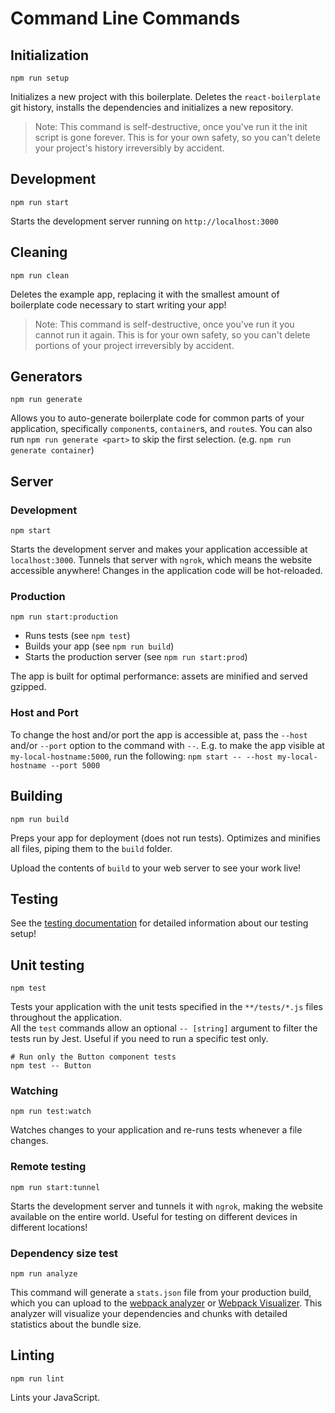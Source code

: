 # Command Line Commands

## Initialization

```Shell
npm run setup
```

Initializes a new project with this boilerplate. Deletes the `react-boilerplate`
git history, installs the dependencies and initializes a new repository.

> Note: This command is self-destructive, once you've run it the init script is
gone forever. This is for your own safety, so you can't delete your project's
history irreversibly by accident.

## Development

```Shell
npm run start
```

Starts the development server running on `http://localhost:3000`

## Cleaning

```Shell
npm run clean
```

Deletes the example app, replacing it with the smallest amount of boilerplate
code necessary to start writing your app!

> Note: This command is self-destructive, once you've run it you cannot run it
again. This is for your own safety, so you can't delete portions of your project
irreversibly by accident.

## Generators

```Shell
npm run generate
```

Allows you to auto-generate boilerplate code for common parts of your
application, specifically `component`s, `container`s, and `route`s. You can
also run `npm run generate <part>` to skip the first selection. (e.g. `npm run
generate container`)

## Server

### Development

```Shell
npm start
```

Starts the development server and makes your application accessible at
`localhost:3000`. Tunnels that server with `ngrok`, which means the website
accessible anywhere! Changes in the application code will be hot-reloaded.

### Production

```Shell
npm run start:production
```

 * Runs tests (see `npm test`)
 * Builds your app (see `npm run build`)
 * Starts the production server (see `npm run start:prod`)

The app is built for optimal performance: assets are
minified and served gzipped.

### Host and Port

To change the host and/or port the app is accessible at, pass the `--host` and/or `--port` option to the command
with `--`. E.g. to make the app visible at `my-local-hostname:5000`, run the following:
`npm start -- --host my-local-hostname --port 5000`

## Building

```Shell
npm run build
```

Preps your app for deployment (does not run tests). Optimizes and minifies all files, piping them to the `build` folder.

Upload the contents of `build` to your web server to
see your work live!

## Testing

See the [testing documentation](../testing/README.md) for detailed information
about our testing setup!

## Unit testing

```Shell
npm test
```

Tests your application with the unit tests specified in the `**/tests/*.js` files
throughout the application.  
All the `test` commands allow an optional `-- [string]` argument to filter
the tests run by Jest. Useful if you need to run a specific test only.

```Shell
# Run only the Button component tests
npm test -- Button
```

### Watching

```Shell
npm run test:watch
```

Watches changes to your application and re-runs tests whenever a file changes.

### Remote testing

```Shell
npm run start:tunnel
```
Starts the development server and tunnels it with `ngrok`, making the website
available on the entire world. Useful for testing on different devices in different locations!

### Dependency size test

```Shell
npm run analyze
```

This command will generate a `stats.json` file from your production build, which
you can upload to the [webpack analyzer](https://webpack.github.io/analyse/) or [Webpack Visualizer](https://chrisbateman.github.io/webpack-visualizer/). This
analyzer will visualize your dependencies and chunks with detailed statistics
about the bundle size.

## Linting

```Shell
npm run lint
```

Lints your JavaScript.

